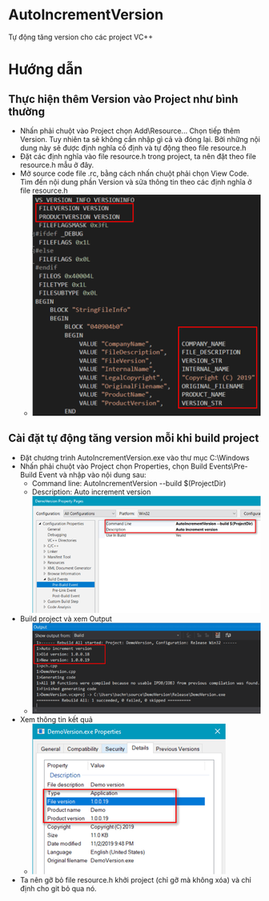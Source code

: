 # AutoIncrementVersion
Tự động tăng version cho các project VC++
# Hướng dẫn
## Thực hiện thêm Version vào Project như bình thường
* Nhấn phải chuột vào Project chọn Add\Resource... Chọn tiếp thêm Version. Tuy nhiên ta sẽ không cần nhập gì cả và đóng lại. Bởi những nội dung này sẽ được định nghĩa cố định và tự động theo file resource.h
* Đặt các định nghĩa vào file resource.h trong project, ta nên đặt theo file resource.h mẫu ở đây.
* Mở source code file .rc, bằng cách nhấn chuột phải chọn View Code. Tìm đến nội dung phần Version và sửa thông tin theo các định nghĩa ở file resource.h  
  * ![](./images/rc.png)
## Cài đặt tự động tăng version mỗi khi build project
* Đặt chương trình AutoIncrementVersion.exe vào thư mục C:\Windows
* Nhấn phải chuột vào Project chọn Properties, chọn Build Events\Pre-Build Event và nhập vào nội dung sau:
  * Command line: AutoIncrementVersion --build $(ProjectDir)  
  * Description: Auto increment version  
  ![](./images/command.png)
* Build project và xem Output  
  * ![](./images/build.png)
* Xem thông tin kết quả  
  * ![](./images/result.png)
* Ta nên gỡ bỏ file resource.h khởi project (chỉ gỡ mà không xóa) và chỉ định cho git bỏ qua nó.
